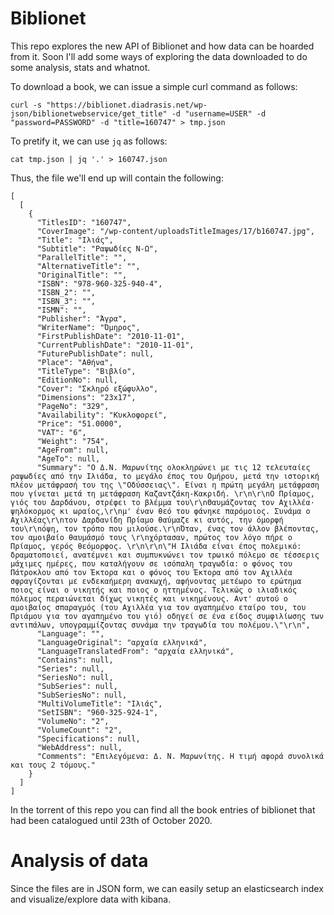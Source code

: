 # Biblionet
This repo explores the new API of Biblionet and how data can be hoarded from it. Soon I'll add some ways of exploring the data downloaded to do some analysis, stats and whatnot.

To download a book, we can issue a simple curl command as follows:

```
curl -s "https://biblionet.diadrasis.net/wp-json/biblionetwebservice/get_title" -d "username=USER" -d "password=PASSWORD" -d "title=160747" > tmp.json
```

To pretify it, we can use `jq` as follows:

```
cat tmp.json | jq '.' > 160747.json
``` 

Thus, the file we'll end up will contain the following:


```
[
  [
    {
      "TitlesID": "160747",
      "CoverImage": "/wp-content/uploadsTitleImages/17/b160747.jpg",
      "Title": "Ιλιάς",
      "Subtitle": "Ραψωδίες Ν-Ω",
      "ParallelTitle": "",
      "AlternativeTitle": "",
      "OriginalTitle": "",
      "ISBN": "978-960-325-940-4",
      "ISBN_2": "",
      "ISBN_3": "",
      "ISMN": "",
      "Publisher": "Άγρα",
      "WriterName": "Όμηρος",
      "FirstPublishDate": "2010-11-01",
      "CurrentPublishDate": "2010-11-01",
      "FuturePublishDate": null,
      "Place": "Αθήνα",
      "TitleType": "Βιβλίο",
      "EditionNo": null,
      "Cover": "Σκληρό εξώφυλλο",
      "Dimensions": "23x17",
      "PageNo": "329",
      "Availability": "Κυκλοφορεί",
      "Price": "51.0000",
      "VAT": "6",
      "Weight": "754",
      "AgeFrom": null,
      "AgeTo": null,
      "Summary": "Ο Δ.Ν. Μαρωνίτης ολοκληρώνει με τις 12 τελευταίες ραψωδίες από την Ιλιάδα, το μεγάλο έπος του Ομήρου, μετά την ιστορική πλέον μετάφρασή του της \"Οδύσσειας\". Είναι η πρώτη μεγάλη μετάφραση που γίνεται μετά τη μετάφραση Καζαντζάκη-Κακριδή. \r\n\r\nΟ Πρίαμος, γιός του Δαρδάνου, στρέφει το βλέμμα του\r\nΘαυμάζοντας τον Αχιλλέα· ψηλόκορμος κι ωραίος,\r\nμ' έναν θεό του φάνηκε παρόμοιος. Συνάμα ο Αχιλλέας\r\nτον Δαρδανίδη Πρίαμο θαύμαζε κι αυτός, την όμορφή του\r\nόψη, τον τρόπο που μιλούσε.\r\nΌταν, ένας τον άλλον βλέποντας, τον αμοιβαίο θαυμάσμό τους \r\nχόρτασαν, πρώτος τον λόγο πήρε ο Πρίαμος, γερός θεόμορφος. \r\n\r\n\"Η Ιλιάδα είναι έπος πολεμικό: δραματοποιεί, ανατέμνει και συμπυκνώνει τον τρωικό πόλεμο σε τέσσερις μάχιμες ημέρες, που καταλήγουν σε ισόπαλη τραγωδία: ο φόνος του Πάτροκλου από τον Έκτορα και ο φόνος του Έκτορα από τον Αχιλλέα σφραγίζονται με ενδεκαήμερη ανακωχή, αφήνοντας μετέωρο το ερώτημα ποιος είναι ο νικητής και ποιος ο ηττημένος. Τελικώς ο ιλιαδικός πόλεμος περαιώνεται δίχως νικητές και νικημένους. Αντ' αυτού ο αμοιβαίος σπαραγμός (του Αχιλλέα για τον αγαπημένο εταίρο του, του Πριάμου για τον αγαπημένο του γιό) οδηγεί σε ένα είδος συμφιλίωσης των αντιπάλων, υπογραμμίζοντας συνάμα την τραγωδία του πολέμου.\"\r\n",
      "Language": "",
      "LanguageOriginal": "αρχαία ελληνικά",
      "LanguageTranslatedFrom": "αρχαία ελληνικά",
      "Contains": null,
      "Series": null,
      "SeriesNo": null,
      "SubSeries": null,
      "SubSeriesNo": null,
      "MultiVolumeTitle": "Ιλιάς",
      "SetISBN": "960-325-924-1",
      "VolumeNo": "2",
      "VolumeCount": "2",
      "Specifications": null,
      "WebAddress": null,
      "Comments": "Επιλεγόμενα: Δ. Ν. Μαρωνίτης. Η τιμή αφορά συνολικά και τους 2 τόμους."
    }
  ]
]
```

In the torrent of this repo you can find all the book entries of biblionet that had been catalogued until 23th of October 2020.

# Analysis of data
Since the files are in JSON form, we can easily setup an elasticsearch index and visualize/explore data with kibana.

